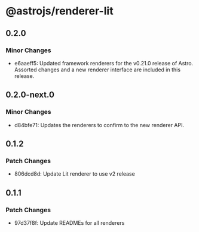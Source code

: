 # @astrojs/renderer-lit

## 0.2.0

### Minor Changes

- e6aaeff5: Updated framework renderers for the v0.21.0 release of Astro. Assorted changes and a new renderer interface are included in this release.

## 0.2.0-next.0

### Minor Changes

- d84bfe71: Updates the renderers to confirm to the new renderer API.

## 0.1.2

### Patch Changes

- 806dcd8d: Update Lit renderer to use v2 release

## 0.1.1

### Patch Changes

- 97d37f8f: Update READMEs for all renderers
